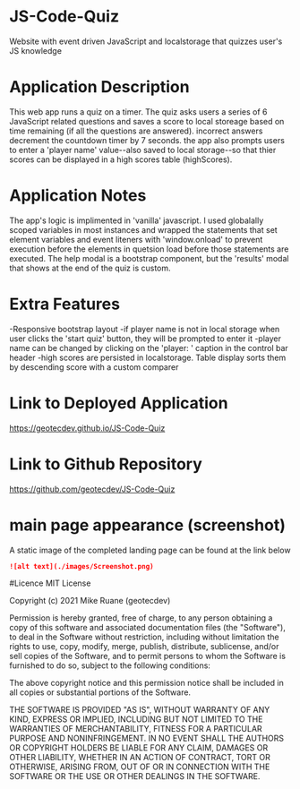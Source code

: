 # JS-Code-Quiz
Website with event driven JavaScript and localstorage that quizzes user's JS knowledge


# Application Description
This web app runs a quiz on a timer. The quiz asks users a series of 6 JavaScript related questions and saves a score to local storeage based on time
remaining (if all the questions are answered). incorrect answers decrement the countdown timer by 7 seconds. the app also prompts users to enter
a 'player name' value--also saved to local storage--so that thier scores can be displayed in a high scores table (highScores).  


# Application Notes
The app's logic is implimented in 'vanilla' javascript. I used globalally scoped variables in most instances
and wrapped the statements that set element variables and event liteners with 'window.onload' to prevent execution
before the elements in quetsion load before those statements are executed. The help modal is a bootstrap component,
but the 'results' modal that shows at the end of the quiz is custom.

# Extra Features
-Responsive bootstrap layout
-if player name is not in local storage when user clicks the 'start quiz'
  button, they will be prompted to enter it
-player name can be changed by clicking on the 'player: ' caption in the control
 bar header
-high scores are persisted in localstorage. Table display sorts them by descending 
 score with a custom comparer

# Link to Deployed Application
https://geotecdev.github.io/JS-Code-Quiz

# Link to Github Repository
https://github.com/geotecdev/JS-Code-Quiz

# main page appearance (screenshot)
A static image of the completed landing page can be found at the link below
```md
![alt text](./images/Screenshot.png)
```

#Licence
MIT License

Copyright (c) 2021 Mike Ruane (geotecdev)

Permission is hereby granted, free of charge, to any person obtaining a copy of this software and 
associated documentation files (the "Software"), to deal in the Software without restriction, 
including without limitation the rights to use, copy, modify, merge, publish, distribute, sublicense, 
and/or sell copies of the Software, and to permit persons to whom the Software is furnished to do so,
 subject to the following conditions:

The above copyright notice and this permission notice shall be included in all 
copies or substantial portions of the Software.

THE SOFTWARE IS PROVIDED "AS IS", WITHOUT WARRANTY OF ANY KIND, EXPRESS OR IMPLIED, INCLUDING 
BUT NOT LIMITED TO THE WARRANTIES OF MERCHANTABILITY, FITNESS FOR A PARTICULAR PURPOSE AND 
NONINFRINGEMENT. IN NO EVENT SHALL THE AUTHORS OR COPYRIGHT HOLDERS BE LIABLE FOR ANY CLAIM, 
DAMAGES OR OTHER LIABILITY, WHETHER IN AN ACTION OF CONTRACT, TORT OR OTHERWISE, ARISING FROM, 
OUT OF OR IN CONNECTION WITH THE SOFTWARE OR THE USE OR OTHER DEALINGS IN THE SOFTWARE.
